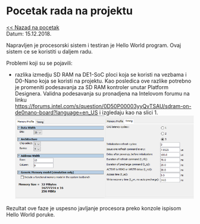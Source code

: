 # Pocetak rada na projektu
[<< Nazad na pocetak](../README.md)\
Datum: 15.12.2018.

Napravljen je procesorski sistem i testiran je Hello World program. Ovaj sistem ce se koristiti u daljem radu.

Problemi koji su se pojavili:
- razlika izmedju SD RAM na DE1-SoC ploci koja se koristi na vezbama i D0-Nano koja se koristi na projektu. Kao posledica ove razlike potrebno je promeniti podesavanja za SD RAM kontroler unutar Platform Designera. Validna podesavanja su pronadjena na Intelovom forumu na linku https://forums.intel.com/s/question/0D50P00003yyQvTSAU/sdram-on-de0nano-board?language=en_US i izgledaju kao na slici 1.\
![Slika 1](01_pocetak_rada_sdram_settings.png)

Rezultat ove faze je uspesno javljanje procesora preko konzole ispisom Hello World poruke.
